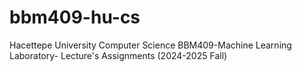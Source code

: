 # bbm409-hu-cs
Hacettepe University Computer Science BBM409-Machine Learning Laboratory- Lecture's Assignments (2024-2025 Fall)
